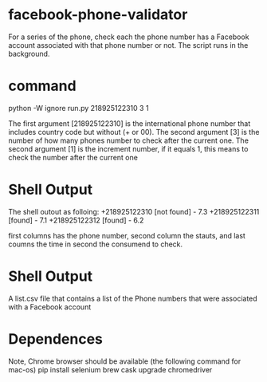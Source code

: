 # facebook-phone-validator
For a series of the phone, check each the phone number has a Facebook account associated with that phone number or not. The script runs in the background.

# command
python -W ignore run.py 218925122310 3 1

The first argument [218925122310] is the international phone number that includes country code but without (+ or 00).
The second argument [3] is the number of how many phones number to check after the current one.
The second argument [1] is the increment number, if it equals 1, this means to check the number after the current one

# Shell Output
The shell outout as folloing:
+218925122310 [not found] - 7.3
+218925122311 [found] - 7.1
+218925122312 [found] - 6.2

first columns has the phone number, second column the stauts, and last coumns the time in second the consumend to check.

# Shell Output
A list.csv file that contains a list of the Phone numbers that were associated with a Facebook account

# Dependences 
Note, Chrome browser should be available (the following command for mac-os)
pip install selenium
brew cask upgrade chromedriver
